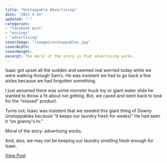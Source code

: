 ```yaml
---
title: "Unstoppable Advertising"
date: "2021-4-25"
updated: "-"
categories: 
- "facebook post"
- "musings"
- "advertising"
coverImage: "/images/unstoppables.jpg"
coverWidth: 
coverHeight: 
excerpt: The moral of the story is that advertising works.
---
```


Isaac got upset all the sudden and seemed real worried today while we were walking through Sam’s. He was insistent we had to go back a few aisles because we had forgotten something.  

I just assumed there was some monster truck toy or giant water slide he wanted to throw a fit about not getting. But, we caved and went back to look for the “missed” product. 

Turns out, Isaac was insistent that we needed this giant thing of Downy Unstoppables because “it keeps our laundry fresh for weeks!” He had seen it “on granny's tv.” 

Moral of the story: advertising works. 

And, also, we may not be keeping our laundry smelling fresh enough for Isaac. 

<a href="https://www.facebook.com/photo.php?fbid=10105321359450223&set=pb.42207102.-2207520000&type=3" target="_blank" class="button facebook">View Post</a>